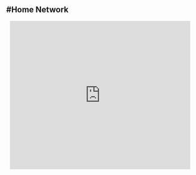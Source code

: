 #Home Network
---

<!-- Go to www.addthis.com/dashboard to customize your tools -->
<div class="addthis_inline_share_toolbox"></div>

<div width="100%" height="400px" style="margin: 10px; position: relative;"><iframe allowfullscreen frameborder="0" width="100%" height="400px" src="https://lucid.app/documents/embeddedchart/62144023-92eb-466b-92cf-c2d1c327f3c1" id="fvu-UOUoug2T"></iframe></div>

<!-- Go to www.addthis.com/dashboard to customize your tools -->
<script type="text/javascript" src="//s7.addthis.com/js/300/addthis_widget.js#pubid=ra-5f0b8b497dc03256"></script>